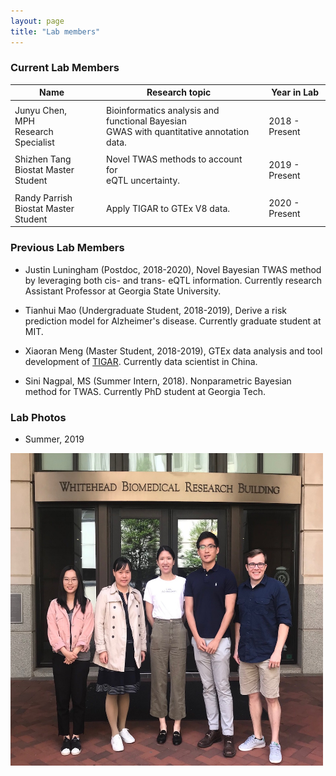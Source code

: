 ```yaml
---
layout: page
title: "Lab members"
---
```



### Current Lab Members

| Name |  | Research topic |  | Year in Lab |
| ------ |--| ---------- |--| ----- |
| | | | |  |
| Junyu Chen, MPH <br> Research Specialist  |  | Bioinformatics analysis and functional Bayesian <br> GWAS  with quantitative annotation data. |  |  2018 - Present| 
| | | | |  |
| Shizhen Tang <br> Biostat Master Student  |  | Novel TWAS methods to account for <br> eQTL uncertainty. | |   2019 - Present| 
| | | | | |
| Randy Parrish <br> Biostat Master Student  |  | Apply TIGAR to GTEx V8 data. |  |  2020 - Present| 

### Previous Lab Members

* Justin Luningham (Postdoc, 2018-2020), Novel Bayesian TWAS method by leveraging both cis- and trans- eQTL information. Currently research Assistant Professor at Georgia State University. 


* Tianhui Mao (Undergraduate Student, 2018-2019), Derive a risk prediction model for Alzheimer's disease. Currently graduate student at MIT. 


* Xiaoran Meng (Master Student, 2018-2019), GTEx data analysis and tool development of [TIGAR](https://github.com/yanglab-emory/TIGAR). Currently data scientist in China.


* Sini Nagpal, MS (Summer Intern, 2018). Nonparametric Bayesian method for TWAS. Currently PhD student at Georgia Tech.


### Lab Photos 

* Summer, 2019
<img style="float: center;" src="../assets/YangLab_2019_resize.JPG" width = "500" height = "500">
